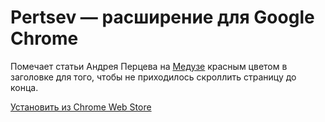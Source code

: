# Pertsev — расширение для Google Chrome

Помечает статьи Андрея Перцева на [Медузе](https://meduza.io) красным цветом в заголовке для того, чтобы не приходилось скроллить страницу до конца.

[Установить из Chrome Web Store](https://chrome.google.com/webstore/detail/pertsev/fnnofkhcmaempcockgnjmfccodldmmln)
